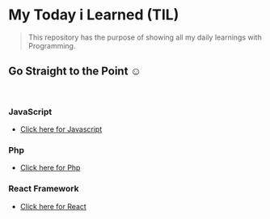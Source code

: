 # My Today i Learned (TIL)

> This repository has the purpose of showing all my daily learnings with Programming.
## Go Straight to the Point :relaxed:
<br>

### JavaScript
* [Click here for Javascript](https://github.com/coffeblackpremium/today-i-learned/tree/master/javascript)

### Php
* [Click here for Php](https://github.com/coffeblackpremium/today-i-learned/tree/master/php)

### React Framework
* [Click here for React](https://github.com/coffeblackpremium/today-i-learned/tree/master/react)



